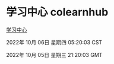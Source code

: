 # 学习中心 colearnhub
[学习中心](http://27.19.32.34:56308/colearnhub/)

2022年 10月 06日 星期四 05:20:03 CST

2022年 10月 05日 星期三 21:20:03 GMT
